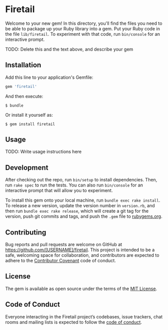 # Firetail

Welcome to your new gem! In this directory, you'll find the files you need to be able to package up your Ruby library into a gem. Put your Ruby code in the file `lib/firetail`. To experiment with that code, run `bin/console` for an interactive prompt.

TODO: Delete this and the text above, and describe your gem

## Installation

Add this line to your application's Gemfile:

```ruby
gem 'firetail'
```

And then execute:

    $ bundle

Or install it yourself as:

    $ gem install firetail

## Usage

TODO: Write usage instructions here

## Development

After checking out the repo, run `bin/setup` to install dependencies. Then, run `rake spec` to run the tests. You can also run `bin/console` for an interactive prompt that will allow you to experiment.

To install this gem onto your local machine, run `bundle exec rake install`. To release a new version, update the version number in `version.rb`, and then run `bundle exec rake release`, which will create a git tag for the version, push git commits and tags, and push the `.gem` file to [rubygems.org](https://rubygems.org).

## Contributing

Bug reports and pull requests are welcome on GitHub at https://github.com/[USERNAME]/firetail. This project is intended to be a safe, welcoming space for collaboration, and contributors are expected to adhere to the [Contributor Covenant](http://contributor-covenant.org) code of conduct.

## License

The gem is available as open source under the terms of the [MIT License](https://opensource.org/licenses/MIT).

## Code of Conduct

Everyone interacting in the Firetail project’s codebases, issue trackers, chat rooms and mailing lists is expected to follow the [code of conduct](https://github.com/[USERNAME]/firetail/blob/master/CODE_OF_CONDUCT.md).
